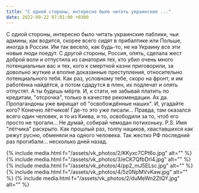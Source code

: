 ```yaml
---
title: "С одной стороны, интересно было читать украинские ..."
date: 2022-09-22 07:01:00 +0300
---
```


С одной стороны, интересно было читать украинские паблики, чьи админы, как водится, скорее всего сидят в прибалтике или Польше, иногда в России. Им так весело, как будь-то, не на Украину все эти новые люди поедут.
С другой стороны, Россия, опять, сделала жест доброй воли и отпустила из санатория тех, кто убил очень много потенциальных вас и тех, кого к смертной казни приговорили, за довольно жуткие и вполне доказанные преступления, относительно потенциального тебя. Как раз, условному тебе, скоро на фронт, и им работёнка найдётся, а потом сдадутся в плен, их подлечат и опять отпустят. А ты будешь мёртв.
И, к стати, не забывай платить по кредитам, "отсрочка", только в качестве рекомендации.
Ах да. Пропагандоны уже вирищат об "освобождённые наших". И, угадайте кого? Конечно лётчиков! Где-то это уже писали... Правда, там оказался всего один человек, и то из Киева, и то, освободили за то, чтоб его просто не трогали... Не думай, собирай чемодан потихоньку.
P.S. Имя "лётчика" раскрыто. Как прошлый раз, толпу нациков, хваставшихся как режут русню, обменяли на одного человека. Так жестко РФ последний раз прогибали... несколько дней назад.


{% include media.html f="/assets/vk_photos/2/KKyxc7CPt6o.jpg" alt="" %}
{% include media.html f="/assets/vk_photos/3/eCK7QfbDrl4.jpg" alt="" %}
{% include media.html f="/assets/vk_photos/4/pp2_mJ5ELsc.jpg" alt="" %}
{% include media.html f="/assets/vk_photos/4/5z0NpMVvKaw.jpg" alt="" %}
{% include media.html f="/assets/vk_photos/2/duMeWn2ZtQY.jpg" alt="" %}

